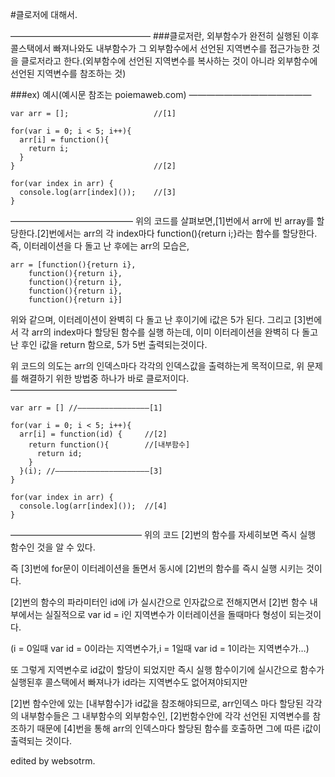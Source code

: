 #클로저에 대해서.

————————————————
###클로저란, 외부함수가 완전히 실행된 이후 콜스택에서 빠져나와도 내부함수가 그 외부함수에서
선언된 지역변수를 접근가능한 것을 클로저라고 한다.(외부함수에 선언된 지역변수를 복사하는 것이 아니라 외부함수에 선언된 지역변수를 참조하는 것)

###ex) 예시(예시문 참조는 poiemaweb.com)
——————————————
```
var arr = [];                   //[1]

for(var i = 0; i < 5; i++){
  arr[i] = function(){
    return i;
  }
}                               //[2]

for(var index in arr) {
  console.log(arr[index]());    //[3]
}
```
——————————————
위의 코드를 살펴보면,[1]번에서 arr에 빈 array를 할당한다.[2]번에서는 arr의 각 index마다 function(){return i;}라는 함수를 할당한다.즉, 이터레이션을 다 돌고 난 후에는 arr의 모습은,
```
arr = [function(){return i},
	function(){return i},
	function(){return i},
	function(){return i},
	function(){return i}]
```
위와 같으며, 이터레이션이 완벽히 다 돌고 난 후이기에 i값은 5가 된다.
그리고 [3]번에서 각 arr의 index마다 할당된 함수를 실행 하는데, 이미 이터레이션을 완벽히 다 돌고 난 후인 i값을 return 함으로, 5가 5번 출력되는것이다.

위 코드의 의도는 arr의 인덱스마다 각각의 인덱스값을 출력하는게 목적이므로, 위 문제를 해결하기 위한 방법중 하나가 바로 클로저이다.
———————————————————
```
var arr = [] //————————————————[1]

for(var i = 0; i < 5; i++){
  arr[i] = function(id) {     //[2] 
    return function(){        //[내부함수] 
      return id;
    }
  }(i); //—————————————————————[3]
}

for(var index in arr) {
  console.log(arr[index]());  //[4]
}
```
———————————————
위의 코드 [2]번의 함수를 자세히보면 즉시 실행 함수인 것을 알 수 있다.

즉 [3]번에 for문이 이터레이션을 돌면서 동시에 [2]번의 함수를 즉시 실행 시키는 것이다.

[2]번의 함수의 파라미터인 id에 i가 실시간으로 인자값으로 전해지면서 [2]번 함수 내부에서는 실질적으로 var id = i인 지역변수가 이터레이션을 돌때마다 형성이 되는것이다.

(i = 0일때 var id = 0이라는 지역변수가,i = 1일때 var id = 1이라는 지역변수가…)

또 그렇게 지역변수로 id값이 할당이 되었지만 즉시 실행 함수이기에 실시간으로 함수가 실행된후 콜스택에서 빠져나가 id라는 지역변수도 없어져야되지만 

[2]번 함수안에 있는 [내부함수]가 id값을 참조해야되므로, arr인덱스 마다 할당된 각각의 내부함수들은 그 내부함수의 외부함수인, [2]번함수안에 각각 선언된 지역변수를 참조하기 때문에 [4]번을 통해 arr의 인덱스마다 할당된 함수를 호출하면 그에 따른 i값이 출력되는 것이다. 


edited by websotrm.









